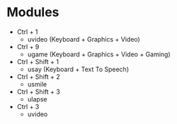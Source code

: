 # Modules

- Ctrl + 1
  - uvideo (Keyboard + Graphics + Video)
- Ctrl + 9
  - ugame (Keyboard + Graphics + Video + Gaming)
- Ctrl + Shift + 1
  - usay (Keyboard + Text To Speech)
- Ctrl + Shift + 2
  - usmile
- Ctrl + Shift + 3
  - ulapse
- Ctrl + 3
  - uvideo
